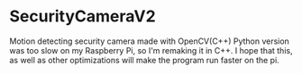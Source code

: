 # SecurityCameraV2
Motion detecting security camera made with OpenCV(C++) Python version was too slow on my Raspberry Pi, so I'm remaking it in C++. I hope that this, as well as other optimizations will make the program run faster on the pi.
